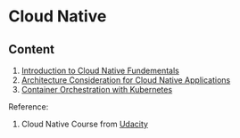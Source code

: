 # Cloud Native

## Content
1. [Introduction to Cloud Native Fundementals](intro.md)
2. [Architecture Consideration for Cloud Native Applications](arch.md)
3. [Container Orchestration with Kubernetes](kubernetes.md)

Reference:
1.  Cloud Native Course from [Udacity](udacity.com)
